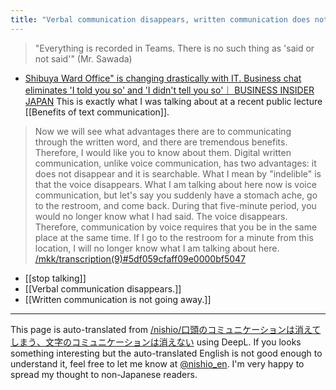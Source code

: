 ```yaml
---
title: "Verbal communication disappears, written communication does not."
---
```


>  "Everything is recorded in Teams. There is no such thing as 'said or not said'" (Mr. Sawada)
- [Shibuya Ward Office" is changing drastically with IT. Business chat eliminates 'I told you so' and 'I didn't tell you so'｜ BUSINESS INSIDER JAPAN](https://www.businessinsider.jp/post-203538)
This is exactly what I was talking about at a recent public lecture [[Benefits of text communication]].

> Now we will see what advantages there are to communicating through the written word, and there are tremendous benefits. Therefore, I would like you to know about them. Digital written communication, unlike voice communication, has two advantages: it does not disappear and it is searchable. What I mean by "indelible" is that the voice disappears. What I am talking about here now is voice communication, but let's say you suddenly have a stomach ache, go to the restroom, and come back. During that five-minute period, you would no longer know what I had said. The voice disappears. Therefore, communication by voice requires that you be in the same place at the same time. If I go to the restroom for a minute from this location, I will no longer know what I am talking about here.
[/mkk/transcription(9)#5df059cfaff09e0000bf5047](https://scrapbox.io/mkk/transcription(9)#5df059cfaff09e0000bf5047)

- [[stop talking]]
- [[Verbal communication disappears.]]
- [[Written communication is not going away.]]

---
This page is auto-translated from [/nishio/口頭のコミュニケーションは消えてしまう、文字のコミュニケーションは消えない](https://scrapbox.io/nishio/口頭のコミュニケーションは消えてしまう、文字のコミュニケーションは消えない) using DeepL. If you looks something interesting but the auto-translated English is not good enough to understand it, feel free to let me know at [@nishio_en](https://twitter.com/nishio_en). I'm very happy to spread my thought to non-Japanese readers.